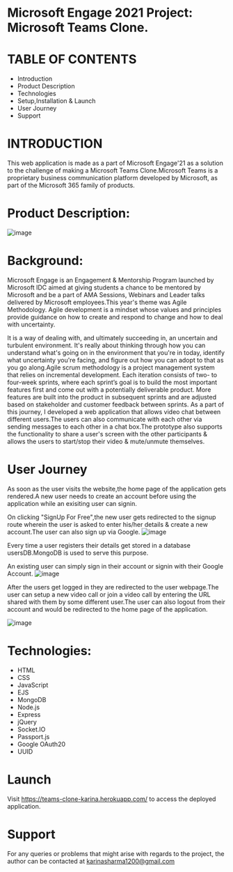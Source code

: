 # Microsoft Engage 2021 Project: Microsoft Teams Clone.
# TABLE OF CONTENTS
- Introduction
- Product Description
- Technologies
- Setup,Installation & Launch
- User Journey
- Support
# INTRODUCTION
This web application is made as a part of Microsoft Engage'21 as a solution to the challenge of making a Microsoft Teams Clone.Microsoft Teams is a proprietary business communication platform developed by Microsoft, as part of the Microsoft 365 family of products.

# Product Description:
![image](https://user-images.githubusercontent.com/68894444/125161896-9f63c700-e1a2-11eb-8bff-bbb337d63f4f.png)

# Background:
Microsoft Engage is an Engagement & Mentorship Program launched by Microsoft IDC aimed at giving students a chance to be mentored by Microsoft and be a part of AMA Sessions, Webinars and Leader talks delivered by Microsoft employees.This year's theme was Agile Methodology.
Agile development is a mindset whose values and principles provide guidance on how to create and respond to change and how to deal with uncertainty.

It is a way of dealing with, and ultimately succeeding in, an uncertain and turbulent environment. It's really about thinking through how you can understand what's going on in the environment that you're in today, identify what uncertainty you're facing, and figure out how you can adopt to that as you go along.Agile scrum methodology is a project management system that relies on incremental development. Each iteration consists of two- to four-week sprints, where each sprint’s goal is to build the most important features first and come out with a potentially deliverable product. More features are built into the product in subsequent sprints and are adjusted based on stakeholder and customer feedback between sprints.
As a part of this journey, I developed a web application that allows video chat between different users.The users can also communicate with each other via sending messages to each other in a chat box.The prototype also supports the functionality to share a user's screen with the other participants & allows the users to start/stop their video & mute/unmute themselves.

# User Journey
As soon as the user visits the website,the home page of the application gets rendered.A new user needs to create an account before using the application while an exisiting user can signin.

On clicking "SignUp For Free",the new user gets redirected to the signup route wherein the user is asked to enter his/her details & create a new account.The user can also sign up via Google.
![image](https://user-images.githubusercontent.com/68894444/125162098-bb1b9d00-e1a3-11eb-87ce-dcfc14fe9c9f.png)

Every time a user registers their details get stored in a database usersDB.MongoDB is used to serve this purpose.

An existing user can simply sign in their account or signin with their Google Account.
![image](https://user-images.githubusercontent.com/68894444/125162292-9aa01280-e1a4-11eb-863a-26e83c6209d4.png)

After the users get logged in they are redirected to the user webpage.The user can setup a new video call or join a video call by entering the URL shared with them by some different user.The user can also logout from their account and would be redirected to the home page of the application.

![image](https://user-images.githubusercontent.com/68894444/125162395-316ccf00-e1a5-11eb-80cd-8270ad0fefb7.png)




# Technologies:
- HTML
- CSS
- JavaScript
- EJS
- MongoDB
- Node.js
- Express
- jQuery
- Socket.IO
- Passport.js
- Google OAuth20
- UUID

# Launch
Visit https://teams-clone-karina.herokuapp.com/ to access the deployed application.

# Support
For any queries or problems that might arise with regards to the project, the author can be contacted at karinasharma1200@gmail.com
